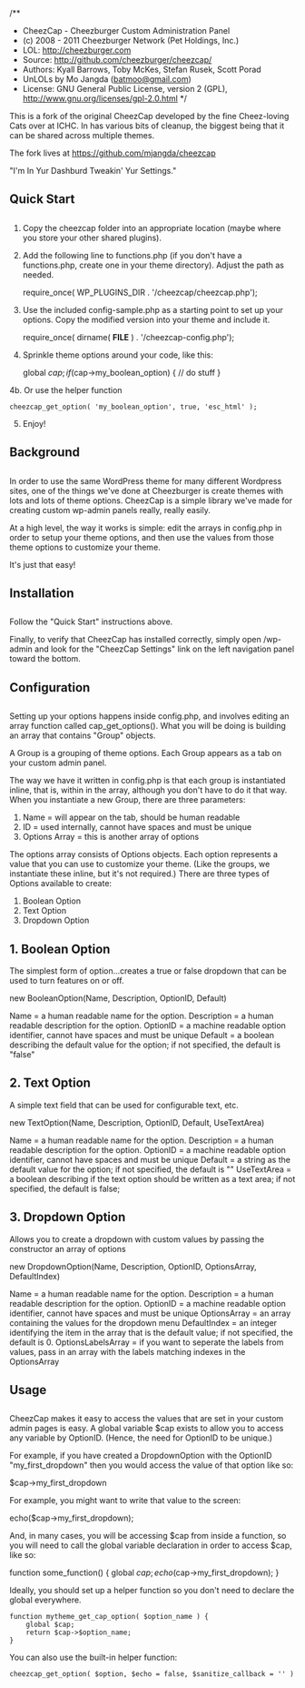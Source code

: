 /**
 * CheezCap - Cheezburger Custom Administration Panel
 * (c) 2008 - 2011 Cheezburger Network (Pet Holdings, Inc.)
 * LOL: http://cheezburger.com
 * Source: http://github.com/cheezburger/cheezcap/
 * Authors: Kyall Barrows, Toby McKes, Stefan Rusek, Scott Porad
 * UnLOLs by Mo Jangda (batmoo@gmail.com)
 * License: GNU General Public License, version 2 (GPL), http://www.gnu.org/licenses/gpl-2.0.html
 */

This is a fork of the original CheezCap developed by the fine Cheez-loving Cats over at ICHC. In has various bits of cleanup, the biggest being that it can be shared across multiple themes.

The fork lives at https://github.com/mjangda/cheezcap

"I'm In Yur Dashburd Tweakin' Yur Settings."

##
## Quick Start
##

1.  Copy the cheezcap folder into an appropriate location (maybe where you store your other shared plugins).
2.  Add the following line to functions.php (if you don't have a functions.php, create one in your theme directory). Adjust the path as needed.

      require_once( WP_PLUGINS_DIR . '/cheezcap/cheezcap.php');

3.  Use the included config-sample.php as a starting point to set up your options. Copy the modified version into your theme and include it.

      require_once( dirname( __FILE__ ) . '/cheezcap-config.php');

4.  Sprinkle theme options around your code, like this:

	global $cap;
	if ($cap->my_boolean_option) {
		// do stuff
	}

4b.  Or use the helper function

	cheezcap_get_option( 'my_boolean_option', true, 'esc_html' );

5.  Enjoy!



##
## Background
##

In order to use the same WordPress theme for many different Wordpress sites, one of the things we've
done at Cheezburger is create themes with lots and lots of theme options.  CheezCap is a simple library
we've made for creating custom wp-admin panels really, really easily.

At a high level, the way it works is simple: edit the arrays in config.php in order to setup your
theme options, and then use the values from those theme options to customize your theme.  

It's just that easy!

##
## Installation
##

Follow the "Quick Start" instructions above.

Finally, to verify that CheezCap has installed correctly, simply open /wp-admin and look for the
"CheezCap Settings" link on the left navigation panel toward the bottom.

##
## Configuration
##

Setting up your options happens inside config.php, and involves editing an array function
called cap_get_options().  What you will be doing is building an array that
contains "Group" objects.

A Group is a grouping of theme options.  Each Group appears as a tab on your custom admin panel.

The way we have it written in config.php is that each group is instantiated inline, that is, within
in the array, although you don't have to do it that way.  When you instantiate a new Group, there are
three parameters:

 1.  Name = will appear on the tab, should be human readable
 2.  ID = used internally, cannot have spaces and must be unique
 3.  Options Array = this is another array of options

The options array consists of Options objects.  Each option represents a value that you can use to
customize your theme.  (Like the groups, we instantiate these inline, but it's not required.)  There
are three types of Options available to create:

 1. Boolean Option
 2. Text Option
 3. Dropdown Option

## 1. Boolean Option
The simplest form of option...creates a true or false dropdown that can be used to turn features on or off.

   new BooleanOption(Name, Description, OptionID, Default)

   Name = a human readable name for the option.
   Description = a human readable description for the option.
   OptionID = a machine readable option identifier, cannot have spaces and must be unique
   Default = a boolean describing the default value for the option; if not specified, the default is "false"

## 2. Text Option
A simple text field that can be used for configurable text, etc.

   new TextOption(Name, Description, OptionID, Default, UseTextArea)

   Name = a human readable name for the option.
   Description = a human readable description for the option.
   OptionID = a machine readable option identifier, cannot have spaces and must be unique
   Default = a string as the default value for the option; if not specified, the default is ""
   UseTextArea = a boolean describing if the text option should be written as a text area; if not specified, the
                 default is false;

## 3. Dropdown Option
Allows you to create a dropdown with custom values by passing the constructor an array of options

   new DropdownOption(Name, Description, OptionID, OptionsArray, DefaultIndex)

   Name = a human readable name for the option.
   Description = a human readable description for the option.
   OptionID = a machine readable option identifier, cannot have spaces and must be unique
   OptionsArray = an array containing the values for the dropdown menu
   DefaultIndex = an integer identifying the item in the array that is the default value; if not specified,
                  the default is 0.
   OptionsLabelsArray = if you want to seperate the labels from values, pass in an array with the labels matching indexes in the
   						OptionsArray

##
## Usage
##

CheezCap makes it easy to access the values that are set in your custom admin pages is easy.  A global
variable $cap exists to allow you to access any variable by OptionID.  (Hence, the need for OptionID
to be unique.)

For example, if you have created a DropdownOption with the OptionID "my_first_dropdown" then you
would access the value of that option like so:

   $cap->my_first_dropdown

For example, you might want to write that value to the screen:

   echo($cap->my_first_dropdown);

And, in many cases, you will be accessing $cap from inside a function, so you will need to call
the global variable declaration in order to access $cap, like so:

   function some_function() {
      global $cap;
      echo($cap->my_first_dropdown);
   }

Ideally, you should set up a helper function so you don't need to declare the global everywhere.

	function mytheme_get_cap_option( $option_name ) {
		global $cap;
		return $cap->$option_name;
	}

You can also use the built-in helper function:

	cheezcap_get_option( $option, $echo = false, $sanitize_callback = '' )
